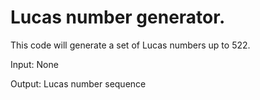 # Lucas number generator.
This code will generate a set of Lucas numbers up to 522.

Input:  None

Output: Lucas number sequence

